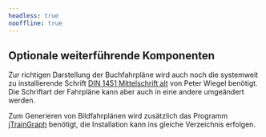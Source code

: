 ```yaml
---
headless: true
nooffline: true
---
```


## Optionale weiterführende Komponenten

Zur richtigen Darstellung der Buchfahrpläne wird auch noch die systemweit zu installierende Schrift [DIN 1451 Mittelschrift alt](http://www.peter-wiegel.de/alteDin1451.html) von Peter Wiegel benötigt. Die Schriftart der Fahrpläne kann aber auch in eine andere umgeändert werden.

Zum Generieren von Bildfahrplänen wird zusätzlich das Programm [jTrainGraph](https://jtraingraph.de/) benötigt, die Installation kann ins gleiche Verzeichnis erfolgen.
